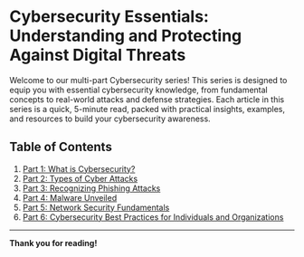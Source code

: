 # Cybersecurity Essentials: Understanding and Protecting Against Digital Threats

Welcome to our multi-part Cybersecurity series! This series is designed to equip you with essential cybersecurity knowledge, from fundamental concepts to real-world attacks and defense strategies. Each article in this series is a quick, 5-minute read, packed with practical insights, examples, and resources to build your cybersecurity awareness.

## Table of Contents
1. [Part 1: What is Cybersecurity?](./cybersecurity_part1.md)
2. [Part 2: Types of Cyber Attacks](./cybersecurity_part2.md)
3. [Part 3: Recognizing Phishing Attacks](./cybersecurity_part3.md)
4. [Part 4: Malware Unveiled](./cybersecurity_part4.md)
5. [Part 5: Network Security Fundamentals](./cybersecurity_part5.md)
6. [Part 6: Cybersecurity Best Practices for Individuals and Organizations](./cybersecurity_part6.md)

---

**Thank you for reading!**
